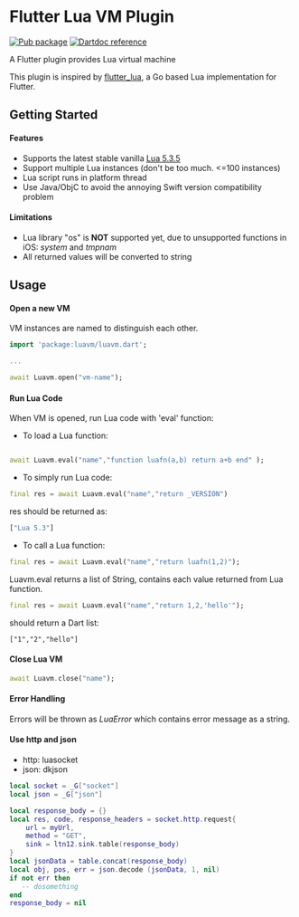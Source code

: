 Flutter Lua VM Plugin
=====================

[![Pub package](https://img.shields.io/pub/v/luavm.svg)](https://pub.dev/packages/luavm)
[![Dartdoc reference](https://img.shields.io/badge/dartdoc-reference-blue.svg)](https://pub.dev/documentation/luavm/latest/)

A Flutter plugin provides Lua virtual machine

This plugin is inspired by [flutter_lua](https://github.com/drydart/flutter_lua), a Go based Lua implementation for Flutter.

## Getting Started

#### Features

* Supports the latest stable vanilla [Lua 5.3.5](https://www.lua.org/manual/5.3/)
* Support multiple Lua instances (don't be too much. <=100 instances)
* Lua script runs in platform thread
* Use Java/ObjC to avoid the annoying Swift version compatibility problem

#### Limitations

* Lua library  "os" is **NOT** supported yet, due to unsupported functions in iOS: _system_ and _tmpnam_
* All returned values will be converted to string

## Usage

#### Open a new VM

VM instances are named to distinguish each other.

```dart
import 'package:luavm/luavm.dart';

...

await Luavm.open("vm-name");
```


#### Run Lua Code

When VM is opened, run Lua code with 'eval' function:

* To load a Lua function:

```dart

await Luavm.eval("name","function luafn(a,b) return a+b end" );
```

* To simply run Lua code:

```dart
final res = await Luavm.eval("name","return _VERSION")
```

res should be returned as:

```dart
["Lua 5.3"]
```


* To call a Lua function:

```dart
final res = await Luavm.eval("name","return luafn(1,2)");
```


Luavm.eval returns a list of String,  contains each value returned from Lua function.


```dart
final res = await Luavm.eval("name","return 1,2,'hello'");
```

should return a Dart list:

`["1","2","hello"]`

#### Close Lua VM

```dart
await Luavm.close("name");
```


#### Error Handling

Errors will be thrown as _LuaError_ which contains error message as a string.


#### Use http and json

* http: luasocket
* json: dkjson

```lua
local socket = _G["socket"]
local json = _G["json"]

local response_body = {}
local res, code, response_headers = socket.http.request{
    url = myUrl,
    method = "GET",
    sink = ltn12.sink.table(response_body)
}
local jsonData = table.concat(response_body)
local obj, pos, err = json.decode (jsonData, 1, nil)
if not err then
   -- dosomething
end
response_body = nil

```